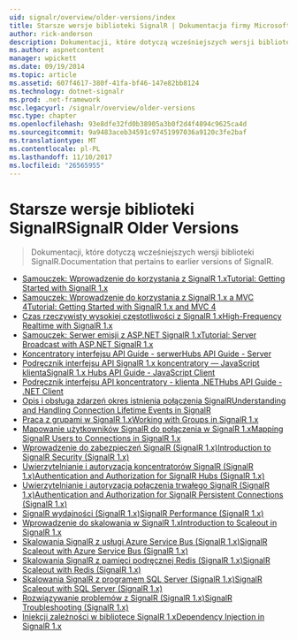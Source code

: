 ```yaml
---
uid: signalr/overview/older-versions/index
title: Starsze wersje biblioteki SignalR | Dokumentacja firmy Microsoft
author: rick-anderson
description: Dokumentacji, które dotyczą wcześniejszych wersji biblioteki SignalR.
ms.author: aspnetcontent
manager: wpickett
ms.date: 09/19/2014
ms.topic: article
ms.assetid: 607f4617-380f-41fa-bf46-147e82bb8124
ms.technology: dotnet-signalr
ms.prod: .net-framework
msc.legacyurl: /signalr/overview/older-versions
msc.type: chapter
ms.openlocfilehash: 93e8dfe32fd0b38905a3b0f2d4f4894c9625ca4d
ms.sourcegitcommit: 9a9483aceb34591c97451997036a9120c3fe2baf
ms.translationtype: MT
ms.contentlocale: pl-PL
ms.lasthandoff: 11/10/2017
ms.locfileid: "26565955"
---
```

<a name="signalr-older-versions"></a><span data-ttu-id="b234a-103">Starsze wersje biblioteki SignalR</span><span class="sxs-lookup"><span data-stu-id="b234a-103">SignalR Older Versions</span></span>
====================
> <span data-ttu-id="b234a-104">Dokumentacji, które dotyczą wcześniejszych wersji biblioteki SignalR.</span><span class="sxs-lookup"><span data-stu-id="b234a-104">Documentation that pertains to earlier versions of SignalR.</span></span>


- [<span data-ttu-id="b234a-105">Samouczek: Wprowadzenie do korzystania z SignalR 1.x</span><span class="sxs-lookup"><span data-stu-id="b234a-105">Tutorial: Getting Started with SignalR 1.x</span></span>](tutorial-getting-started-with-signalr.md)
- [<span data-ttu-id="b234a-106">Samouczek: Wprowadzenie do korzystania z SignalR 1.x a MVC 4</span><span class="sxs-lookup"><span data-stu-id="b234a-106">Tutorial: Getting Started with SignalR 1.x and MVC 4</span></span>](tutorial-getting-started-with-signalr-and-mvc-4.md)
- [<span data-ttu-id="b234a-107">Czas rzeczywisty wysokiej częstotliwości z SignalR 1.x</span><span class="sxs-lookup"><span data-stu-id="b234a-107">High-Frequency Realtime with SignalR 1.x</span></span>](tutorial-high-frequency-realtime-with-signalr.md)
- [<span data-ttu-id="b234a-108">Samouczek: Serwer emisji z ASP.NET SignalR 1.x</span><span class="sxs-lookup"><span data-stu-id="b234a-108">Tutorial: Server Broadcast with ASP.NET SignalR 1.x</span></span>](tutorial-server-broadcast-with-aspnet-signalr.md)
- [<span data-ttu-id="b234a-109">Koncentratory interfejsu API Guide - serwer</span><span class="sxs-lookup"><span data-stu-id="b234a-109">Hubs API Guide - Server</span></span>](signalr-1x-hubs-api-guide-server.md)
- [<span data-ttu-id="b234a-110">Podręcznik interfejsu API SignalR 1.x koncentratory — JavaScript klienta</span><span class="sxs-lookup"><span data-stu-id="b234a-110">SignalR 1.x Hubs API Guide - JavaScript Client</span></span>](signalr-1x-hubs-api-guide-javascript-client.md)
- [<span data-ttu-id="b234a-111">Podręcznik interfejsu API koncentratory - klienta .NET</span><span class="sxs-lookup"><span data-stu-id="b234a-111">Hubs API Guide - .NET Client</span></span>](signalr-1x-hubs-api-guide-net-client.md)
- [<span data-ttu-id="b234a-112">Opis i obsługa zdarzeń okres istnienia połączenia SignalR</span><span class="sxs-lookup"><span data-stu-id="b234a-112">Understanding and Handling Connection Lifetime Events in SignalR</span></span>](handling-connection-lifetime-events.md)
- [<span data-ttu-id="b234a-113">Praca z grupami w SignalR 1.x</span><span class="sxs-lookup"><span data-stu-id="b234a-113">Working with Groups in SignalR 1.x</span></span>](working-with-groups.md)
- [<span data-ttu-id="b234a-114">Mapowanie użytkowników SignalR do połączenia w SignalR 1.x</span><span class="sxs-lookup"><span data-stu-id="b234a-114">Mapping SignalR Users to Connections in SignalR 1.x</span></span>](mapping-users-to-connections.md)
- [<span data-ttu-id="b234a-115">Wprowadzenie do zabezpieczeń SignalR (SignalR 1.x)</span><span class="sxs-lookup"><span data-stu-id="b234a-115">Introduction to SignalR Security (SignalR 1.x)</span></span>](introduction-to-security.md)
- [<span data-ttu-id="b234a-116">Uwierzytelnianie i autoryzacja koncentratorów SignalR (SignalR 1.x)</span><span class="sxs-lookup"><span data-stu-id="b234a-116">Authentication and Authorization for SignalR Hubs (SignalR 1.x)</span></span>](hub-authorization.md)
- [<span data-ttu-id="b234a-117">Uwierzytelnianie i autoryzacja połączenia trwałego SignalR (SignalR 1.x)</span><span class="sxs-lookup"><span data-stu-id="b234a-117">Authentication and Authorization for SignalR Persistent Connections (SignalR 1.x)</span></span>](persistent-connection-authorization.md)
- [<span data-ttu-id="b234a-118">SignalR wydajności (SignalR 1.x)</span><span class="sxs-lookup"><span data-stu-id="b234a-118">SignalR Performance (SignalR 1.x)</span></span>](signalr-performance.md)
- [<span data-ttu-id="b234a-119">Wprowadzenie do skalowania w SignalR 1.x</span><span class="sxs-lookup"><span data-stu-id="b234a-119">Introduction to Scaleout in SignalR 1.x</span></span>](scaleout-in-signalr.md)
- [<span data-ttu-id="b234a-120">Skalowania SignalR z usługi Azure Service Bus (SignalR 1.x)</span><span class="sxs-lookup"><span data-stu-id="b234a-120">SignalR Scaleout with Azure Service Bus (SignalR 1.x)</span></span>](scaleout-with-windows-azure-service-bus.md)
- [<span data-ttu-id="b234a-121">Skalowania SignalR z pamięci podręcznej Redis (SignalR 1.x)</span><span class="sxs-lookup"><span data-stu-id="b234a-121">SignalR Scaleout with Redis (SignalR 1.x)</span></span>](scaleout-with-redis.md)
- [<span data-ttu-id="b234a-122">Skalowania SignalR z programem SQL Server (SignalR 1.x)</span><span class="sxs-lookup"><span data-stu-id="b234a-122">SignalR Scaleout with SQL Server (SignalR 1.x)</span></span>](scaleout-with-sql-server.md)
- [<span data-ttu-id="b234a-123">Rozwiązywanie problemów z SignalR (SignalR 1.x)</span><span class="sxs-lookup"><span data-stu-id="b234a-123">SignalR Troubleshooting (SignalR 1.x)</span></span>](troubleshooting.md)
- [<span data-ttu-id="b234a-124">Iniekcji zależności w bibliotece SignalR 1.x</span><span class="sxs-lookup"><span data-stu-id="b234a-124">Dependency Injection in SignalR 1.x</span></span>](dependency-injection.md)

